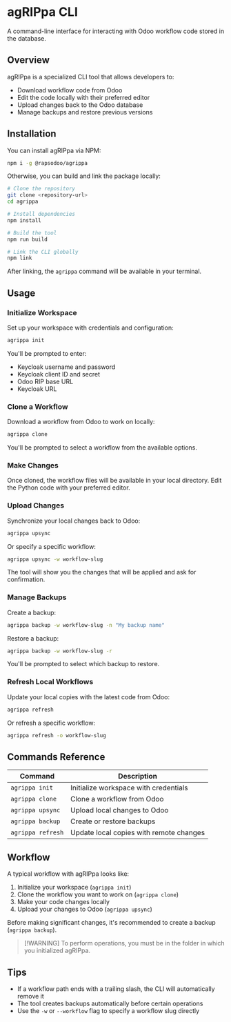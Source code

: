 # agRIPpa CLI

A command-line interface for interacting with Odoo workflow code stored in the database.

## Overview

agRIPpa is a specialized CLI tool that allows developers to:

- Download workflow code from Odoo
- Edit the code locally with their preferred editor
- Upload changes back to the Odoo database
- Manage backups and restore previous versions

## Installation

You can install agRIPpa via NPM:

```bash
npm i -g @rapsodoo/agrippa
```

Otherwise, you can build and link the package locally:

```bash
# Clone the repository
git clone <repository-url>
cd agrippa

# Install dependencies
npm install

# Build the tool
npm run build

# Link the CLI globally
npm link
```

After linking, the `agrippa` command will be available in your terminal.

## Usage

### Initialize Workspace

Set up your workspace with credentials and configuration:

```bash
agrippa init
```

You'll be prompted to enter:

- Keycloak username and password
- Keycloak client ID and secret
- Odoo RIP base URL
- Keycloak URL

### Clone a Workflow

Download a workflow from Odoo to work on locally:

```bash
agrippa clone
```

You'll be prompted to select a workflow from the available options.

### Make Changes

Once cloned, the workflow files will be available in your local directory. Edit the Python code with your preferred editor.

### Upload Changes

Synchronize your local changes back to Odoo:

```bash
agrippa upsync
```

Or specify a specific workflow:

```bash
agrippa upsync -w workflow-slug
```

The tool will show you the changes that will be applied and ask for confirmation.

### Manage Backups

Create a backup:

```bash
agrippa backup -w workflow-slug -n "My backup name"
```

Restore a backup:

```bash
agrippa backup -w workflow-slug -r
```

You'll be prompted to select which backup to restore.

### Refresh Local Workflows

Update your local copies with the latest code from Odoo:

```bash
agrippa refresh
```

Or refresh a specific workflow:

```bash
agrippa refresh -o workflow-slug
```

## Commands Reference

| Command           | Description                             |
| ----------------- | --------------------------------------- |
| `agrippa init`    | Initialize workspace with credentials   |
| `agrippa clone`   | Clone a workflow from Odoo              |
| `agrippa upsync`  | Upload local changes to Odoo            |
| `agrippa backup`  | Create or restore backups               |
| `agrippa refresh` | Update local copies with remote changes |

## Workflow

A typical workflow with agRIPpa looks like:

1. Initialize your workspace (`agrippa init`)
2. Clone the workflow you want to work on (`agrippa clone`)
3. Make your code changes locally
4. Upload your changes to Odoo (`agrippa upsync`)

Before making significant changes, it's recommended to create a backup (`agrippa backup`).

> [!WARNING] To perform operations, you must be in the folder in which you initialized agRIPpa.

## Tips

- If a workflow path ends with a trailing slash, the CLI will automatically remove it
- The tool creates backups automatically before certain operations
- Use the `-w` or `--workflow` flag to specify a workflow slug directly
